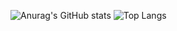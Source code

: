 ![Anurag's GitHub stats](https://github-readme-stats.vercel.app/api?username=HitzzDoesCoding&show_icons=true&theme=github_dark&count_private=true)
![Top Langs](https://github-readme-stats.vercel.app/api/top-langs/?username=anuraghazra&layout=compact&theme=github_dark&count_private=true)


